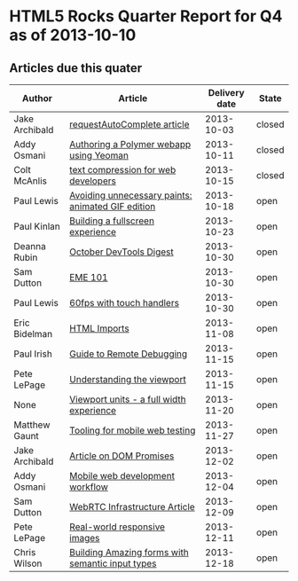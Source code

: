 HTML5 Rocks Quarter Report for Q4 as of 2013-10-10
==================================================

Articles due this quater
------------------------

|Author|Article|Delivery date|State|
|------|-------|-------------|-----|
|Jake Archibald|[requestAutoComplete article](https://github.com/html5rocks/www.html5rocks.com/issues/621)|2013-10-03|closed
|Addy Osmani|[Authoring a Polymer webapp using Yeoman](https://github.com/html5rocks/www.html5rocks.com/issues/571)|2013-10-11|closed
|Colt McAnlis|[text compression for web developers](https://github.com/html5rocks/www.html5rocks.com/issues/585)|2013-10-15|closed
|Paul Lewis|[Avoiding unnecessary paints: animated GIF edition](https://github.com/html5rocks/www.html5rocks.com/issues/632)|2013-10-18|open
|Paul Kinlan|[Building a fullscreen experience](https://github.com/html5rocks/www.html5rocks.com/issues/484)|2013-10-23|open
|Deanna Rubin|[October DevTools Digest](https://github.com/html5rocks/www.html5rocks.com/issues/529)|2013-10-30|open
|Sam Dutton|[EME 101](https://github.com/html5rocks/www.html5rocks.com/issues/512)|2013-10-30|open
|Paul Lewis|[60fps with touch handlers](https://github.com/html5rocks/www.html5rocks.com/issues/504)|2013-10-30|open
|Eric Bidelman|[HTML Imports](https://github.com/html5rocks/www.html5rocks.com/issues/493)|2013-11-08|open
|Paul Irish|[Guide to Remote Debugging](https://github.com/html5rocks/www.html5rocks.com/issues/643)|2013-11-15|open
|Pete LePage|[Understanding the viewport](https://github.com/html5rocks/www.html5rocks.com/issues/488)|2013-11-15|open
|None|[Viewport units - a full width experience](https://github.com/html5rocks/www.html5rocks.com/issues/480)|2013-11-20|open
|Matthew  Gaunt|[Tooling for mobile web testing](https://github.com/html5rocks/www.html5rocks.com/issues/645)|2013-11-27|open
|Jake Archibald|[Article on DOM Promises](https://github.com/html5rocks/www.html5rocks.com/issues/446)|2013-12-02|open
|Addy Osmani|[Mobile web development workflow](https://github.com/html5rocks/www.html5rocks.com/issues/527)|2013-12-04|open
|Sam Dutton|[WebRTC Infrastructure Article](https://github.com/html5rocks/www.html5rocks.com/issues/646)|2013-12-09|open
|Pete LePage|[Real-world responsive images](https://github.com/html5rocks/www.html5rocks.com/issues/490)|2013-12-11|open
|Chris Wilson|[Building Amazing forms with semantic input types](https://github.com/html5rocks/www.html5rocks.com/issues/482)|2013-12-18|open
